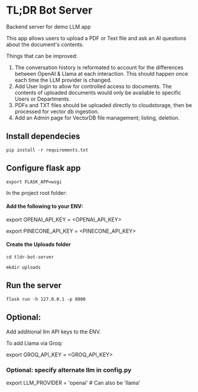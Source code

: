 # TL;DR Bot Server
Backend server for demo LLM app

This app allows users to upload a PDF or Text file and ask an AI questions about the document's contents.


Things that can be improved:

1. The conversation history is reformated to account for the differences between OpenAI & Llama at each interaction. This should happen once each time the LLM provider is changed.
2. Add User login to allow for controlled access to documents. The contents of uploaded documents would only be available to specific Users or Departments.
3. PDFs and TXT files should be uploaded directly to cloudstorage, then be processed for vector db ingestion.
4. Add an Admin page for VectorDB file management; listing, deletion.


## Install dependecies
`pip install -r requirements.txt`

## Configure flask app
`export FLASK_APP=wsgi`

In the project root folder:

#### Add the following to your ENV:
export OPENAI_API_KEY = <OPENAI_API_KEY>

export PINECONE_API_KEY = <PINECONE_API_KEY>

#### Create the Uploads folder
`cd tldr-bot-server`

`mkdir uploads`

## Run the server
`flask run -h 127.0.0.1 -p 8000`


## Optional:

Add additional llm API keys to the ENV.

To add Llama via Groq:

export GROQ_API_KEY = <GROQ_API_KEY>


### Optional: specify alternate llm in config.py

export LLM_PROVIDER = 'openai' # Can also be 'llama'

